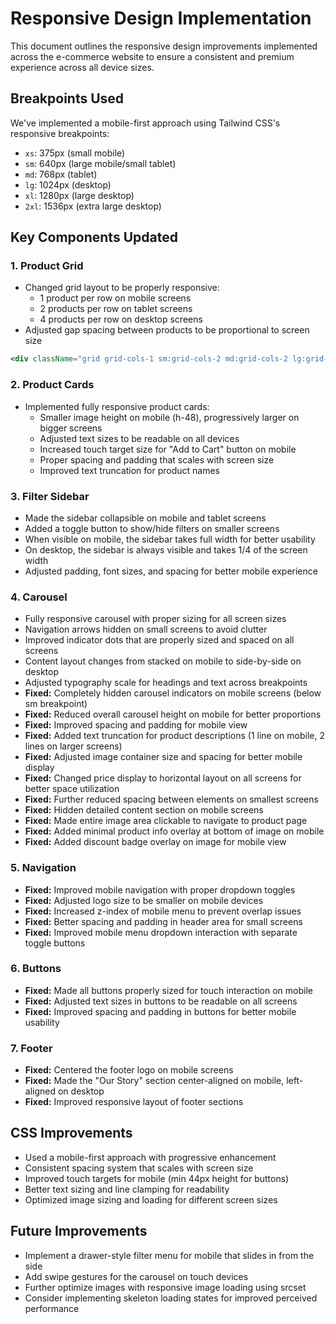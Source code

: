 # Responsive Design Implementation

This document outlines the responsive design improvements implemented across the e-commerce website to ensure a consistent and premium experience across all device sizes.

## Breakpoints Used

We've implemented a mobile-first approach using Tailwind CSS's responsive breakpoints:

- `xs`: 375px (small mobile)
- `sm`: 640px (large mobile/small tablet)
- `md`: 768px (tablet)
- `lg`: 1024px (desktop)
- `xl`: 1280px (large desktop)
- `2xl`: 1536px (extra large desktop)

## Key Components Updated

### 1. Product Grid

- Changed grid layout to be properly responsive:
  - 1 product per row on mobile screens
  - 2 products per row on tablet screens
  - 4 products per row on desktop screens
- Adjusted gap spacing between products to be proportional to screen size

```jsx
<div className="grid grid-cols-1 sm:grid-cols-2 md:grid-cols-2 lg:grid-cols-4 gap-4 xs:gap-6 md:gap-8">
```

### 2. Product Cards

- Implemented fully responsive product cards:
  - Smaller image height on mobile (h-48), progressively larger on bigger screens
  - Adjusted text sizes to be readable on all devices
  - Increased touch target size for "Add to Cart" button on mobile
  - Proper spacing and padding that scales with screen size
  - Improved text truncation for product names

### 3. Filter Sidebar

- Made the sidebar collapsible on mobile and tablet screens
- Added a toggle button to show/hide filters on smaller screens
- When visible on mobile, the sidebar takes full width for better usability
- On desktop, the sidebar is always visible and takes 1/4 of the screen width
- Adjusted padding, font sizes, and spacing for better mobile experience

### 4. Carousel

- Fully responsive carousel with proper sizing for all screen sizes
- Navigation arrows hidden on small screens to avoid clutter
- Improved indicator dots that are properly sized and spaced on all screens
- Content layout changes from stacked on mobile to side-by-side on desktop
- Adjusted typography scale for headings and text across breakpoints
- **Fixed:** Completely hidden carousel indicators on mobile screens (below sm breakpoint)
- **Fixed:** Reduced overall carousel height on mobile for better proportions
- **Fixed:** Improved spacing and padding for mobile view
- **Fixed:** Added text truncation for product descriptions (1 line on mobile, 2 lines on larger screens)
- **Fixed:** Adjusted image container size and spacing for better mobile display
- **Fixed:** Changed price display to horizontal layout on all screens for better space utilization
- **Fixed:** Further reduced spacing between elements on smallest screens
- **Fixed:** Hidden detailed content section on mobile screens
- **Fixed:** Made entire image area clickable to navigate to product page
- **Fixed:** Added minimal product info overlay at bottom of image on mobile
- **Fixed:** Added discount badge overlay on image for mobile view

### 5. Navigation

- **Fixed:** Improved mobile navigation with proper dropdown toggles
- **Fixed:** Adjusted logo size to be smaller on mobile devices
- **Fixed:** Increased z-index of mobile menu to prevent overlap issues
- **Fixed:** Better spacing and padding in header area for small screens
- **Fixed:** Improved mobile menu dropdown interaction with separate toggle buttons

### 6. Buttons

- **Fixed:** Made all buttons properly sized for touch interaction on mobile
- **Fixed:** Adjusted text sizes in buttons to be readable on all screens
- **Fixed:** Improved spacing and padding in buttons for better mobile usability

### 7. Footer

- **Fixed:** Centered the footer logo on mobile screens
- **Fixed:** Made the "Our Story" section center-aligned on mobile, left-aligned on desktop
- **Fixed:** Improved responsive layout of footer sections

## CSS Improvements

- Used a mobile-first approach with progressive enhancement
- Consistent spacing system that scales with screen size
- Improved touch targets for mobile (min 44px height for buttons)
- Better text sizing and line clamping for readability
- Optimized image sizing and loading for different screen sizes

## Future Improvements

- Implement a drawer-style filter menu for mobile that slides in from the side
- Add swipe gestures for the carousel on touch devices
- Further optimize images with responsive image loading using srcset
- Consider implementing skeleton loading states for improved perceived performance 